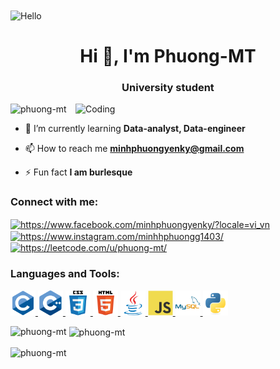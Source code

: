 <img align="center" alt="Hello"  width="1000"  src="https://cdn.pixabay.com/animation/2022/09/09/08/30/08-30-56-693_512.gif">
<h1 align="center">Hi 👋, I'm Phuong-MT</h1>
<h3 align="center">University student</h3>
<img align="right" alt="Coding" width="400" src="https://i.pinimg.com/originals/81/17/8b/81178b47a8598f0c81c4799f2cdd4057.gif">
<p align="left"> <img src="https://komarev.com/ghpvc/?username=phuong-mt&label=Profile%20views&color=0e75b6&style=flat" alt="phuong-mt" /> </p>

- 🌱 I’m currently learning **Data-analyst, Data-engineer**

- 📫 How to reach me **minhphuongyenky@gmail.com**

- ⚡ Fun fact **I am burlesque**

<h3 align="left">Connect with me:</h3>
<p align="left">
<a href="https://fb.com/https://www.facebook.com/minhphuongyenky/?locale=vi_vn" target="blank"><img align="center" src="https://raw.githubusercontent.com/rahuldkjain/github-profile-readme-generator/master/src/images/icons/Social/facebook.svg" alt="https://www.facebook.com/minhphuongyenky/?locale=vi_vn" height="30" width="40" /></a>
<a href="https://instagram.com/https://www.instagram.com/minhhphuongg1403/" target="blank"><img align="center" src="https://raw.githubusercontent.com/rahuldkjain/github-profile-readme-generator/master/src/images/icons/Social/instagram.svg" alt="https://www.instagram.com/minhhphuongg1403/" height="30" width="40" /></a>
<a href="https://www.leetcode.com/https://leetcode.com/u/phuong-mt/" target="blank"><img align="center" src="https://raw.githubusercontent.com/rahuldkjain/github-profile-readme-generator/master/src/images/icons/Social/leet-code.svg" alt="https://leetcode.com/u/phuong-mt/" height="30" width="40" /></a>
</p>

<h3 align="left">Languages and Tools:</h3>
<p align="left"> <a href="https://www.cprogramming.com/" target="_blank" rel="noreferrer"> <img src="https://raw.githubusercontent.com/devicons/devicon/master/icons/c/c-original.svg" alt="c" width="40" height="40"/> </a> <a href="https://www.w3schools.com/cpp/" target="_blank" rel="noreferrer"> <img src="https://raw.githubusercontent.com/devicons/devicon/master/icons/cplusplus/cplusplus-original.svg" alt="cplusplus" width="40" height="40"/> </a> <a href="https://www.w3schools.com/css/" target="_blank" rel="noreferrer"> <img src="https://raw.githubusercontent.com/devicons/devicon/master/icons/css3/css3-original-wordmark.svg" alt="css3" width="40" height="40"/> </a> <a href="https://www.w3.org/html/" target="_blank" rel="noreferrer"> <img src="https://raw.githubusercontent.com/devicons/devicon/master/icons/html5/html5-original-wordmark.svg" alt="html5" width="40" height="40"/> </a> <a href="https://www.java.com" target="_blank" rel="noreferrer"> <img src="https://raw.githubusercontent.com/devicons/devicon/master/icons/java/java-original.svg" alt="java" width="40" height="40"/> </a> <a href="https://developer.mozilla.org/en-US/docs/Web/JavaScript" target="_blank" rel="noreferrer"> <img src="https://raw.githubusercontent.com/devicons/devicon/master/icons/javascript/javascript-original.svg" alt="javascript" width="40" height="40"/> </a> <a href="https://www.mysql.com/" target="_blank" rel="noreferrer"> <img src="https://raw.githubusercontent.com/devicons/devicon/master/icons/mysql/mysql-original-wordmark.svg" alt="mysql" width="40" height="40"/> </a> <a href="https://www.python.org" target="_blank" rel="noreferrer"> <img src="https://raw.githubusercontent.com/devicons/devicon/master/icons/python/python-original.svg" alt="python" width="40" height="40"/> </a> </p>

<p><img align="left" src="https://github-readme-stats.vercel.app/api/top-langs?username=phuong-mt&show_icons=true&locale=en&layout=compact" alt="phuong-mt" /></p>

<p>&nbsp;<img align="center" src="https://github-readme-stats.vercel.app/api?username=phuong-mt&show_icons=true&locale=en" alt="phuong-mt" /></p>

<p><img align="center" src="https://github-readme-streak-stats.herokuapp.com/?user=phuong-mt&" alt="phuong-mt" /></p>
